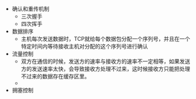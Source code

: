 - 确认和重传机制
  - 三次握手
  - 四次挥手
- 数据排序
  - 主机每次发送数据时，TCP就给每个数据包分配一个序列号，并且在一个特定时间内等待接收主机对分配的这个序列号进行确认
- 流量控制
  - 双方在通信的时候，发送方的速率与接收方的速率不一定相等，如果发送方的发送速率太快，会导致接收方处理不过来，这时候接收方只能把处理不过来的数据存在缓存区里。
  - 
- 拥塞控制

